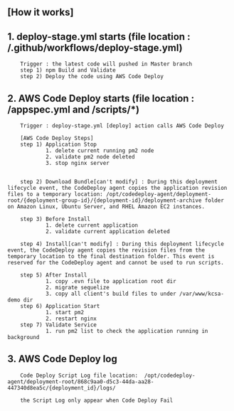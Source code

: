 ## [How it works]

## 1. deploy-stage.yml starts (file location : /.github/workflows/deploy-stage.yml)

        Trigger : the latest code will pushed in Master branch
        step 1) npm Build and Validate
        step 2) Deploy the code using AWS Code Deploy

## 2. AWS Code Deploy starts (file location : /appspec.yml and /scripts/\*)

        Trigger : deploy-stage.yml [deploy] action calls AWS Code Deploy

        [AWS Code Deploy Steps]
        step 1) Application Stop
                1. delete current running pm2 node
                2. validate pm2 node deleted
                3. stop nginx server


        step 2) Download Bundle[can't modify] : During this deployment lifecycle event, the CodeDeploy agent copies the application revision files to a temporary location: /opt/codedeploy-agent/deployment-root/{deployment-group-id}/{deployment-id}/deployment-archive folder on Amazon Linux, Ubuntu Server, and RHEL Amazon EC2 instances.

        step 3) Before Install
                1. delete current application
                2. validate current application deleted

        step 4) Install[can't modify] : During this deployment lifecycle event, the CodeDeploy agent copies the revision files from the temporary location to the final destination folder. This event is reserved for the CodeDeploy agent and cannot be used to run scripts.

        step 5) After Install
                1. copy .evn file to application root dir
                2. migrate sequelize
                3. copy all client's build files to under /var/www/kcsa-demo dir
        step 6) Application Start
                1. start pm2
                2. restart nginx
        step 7) Validate Service
                1. run pm2 list to check the application running in background

## 3. AWS Code Deploy log

        Code Deploy Script Log file location:  /opt/codedeploy-agent/deployment-root/868c9aa0-d5c3-44da-aa28-447340d8ea5c/{deployment_id}/logs/

        the Script Log only appear when Code Deploy Fail
